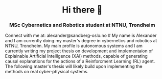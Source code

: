 <div style="text-align: center;">

  # Hi there 👋
  ### MSc Cybernetics and Robotics student at NTNU, Trondheim

</div>
Connect with me at: alexander@sandberg-oslo.no  
#
My name is Alexander and I am currently doing my master's degree in cybernetics and robotics at NTNU, Trondheim. My main profile is autonomous systems and I am currently writing my project thesis on development and implementaion of Explainable Artificial Intelligence (XAI) methods, capable of generating causal explanations for the actions of a Reinforcment Learning (RL) agent. The following master's thesis will likely build upon implementing the methods on real cyber-physical systems.

<!--
**sandberg-alexander/sandberg-alexander** is a ✨ _special_ ✨ repository because its `README.md` (this file) appears on your GitHub profile.

Here are some ideas to get you started:

- 🔭 I’m currently working on ...
- 🌱 I’m currently learning ...
- 👯 I’m looking to collaborate on ...
- 🤔 I’m looking for help with ...
- 💬 Ask me about ...
- 📫 How to reach me: ...
- 😄 Pronouns: ...
- ⚡ Fun fact: ...
-->
